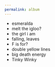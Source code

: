 ```yaml
---
permalink: album
---
```

- esmeralda 
- melt the igloo?
- the girl i am 
- falling, leaves 
- F is for?
- double yellow lines 
- big death energy 
- Tinky Winky